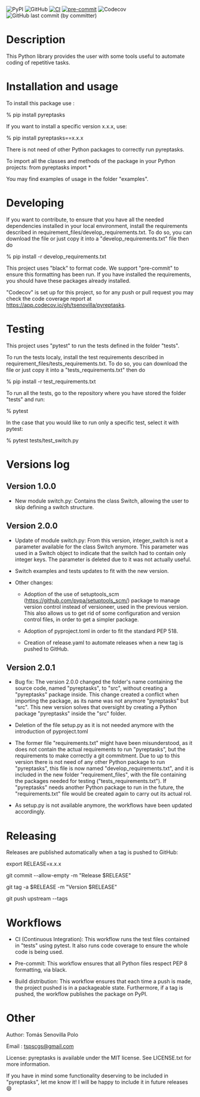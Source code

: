 ![PyPI](https://img.shields.io/pypi/v/pyreptasks)
![GitHub](https://img.shields.io/github/license/tsenovilla/pyreptasks)
[![CI](https://github.com/tsenovilla/pyreptasks/actions/workflows/ci.yaml/badge.svg)](https://github.com/tsenovilla/pyreptasks/actions/workflows/ci.yaml)
[![pre-commit](https://github.com/tsenovilla/pyreptasks/actions/workflows/pre-commit.yaml/badge.svg)](https://github.com/tsenovilla/pyreptasks/actions/workflows/pre-commit.yaml)
![Codecov](https://img.shields.io/codecov/c/gh/tsenovilla/pyreptasks)
![GitHub last commit (by committer)](https://img.shields.io/github/last-commit/tsenovilla/pyreptasks)


Description
===========

This Python library provides the user with some tools useful to automate coding of repetitive tasks.

Installation and usage
======================

To install this package use : 

% pip install pyreptasks

If you want to install a specific version x.x.x, use:

% pip install pyreptasks==x.x.x

There is not need of other Python packages to correctly run pyreptasks.

To import all the classes and methods of the package in your Python projects: from pyreptasks import *

You may find examples of usage in the folder "examples".

Developing
==========

If you want to contribute, to ensure that you have all the needed dependencies installed in your local environment, install the requirements described in requirement_files/develop_requirements.txt. To do so, you can download the file or just copy it into a "develop_requirements.txt" file then do

% pip install -r develop_requirements.txt

This project uses "black" to format code. We support "pre-commit" to ensure this formatting has been run. If you have installed the requirements, you should have these packages already installed.

"Codecov" is set up for this project, so for any push or pull request you may check the code coverage report at https://app.codecov.io/gh/tsenovilla/pyreptasks. 

Testing
=======

This project uses "pytest" to run the tests defined in the folder "tests". 

To run the tests localy, install the test requirements described in requirement_files/tests_requirements.txt. To do so, you can download the file or just copy it into a "tests_requirements.txt" then do

% pip install -r test_requirements.txt

To run all the tests, go to the repository where you have stored the folder "tests" and run:

% pytest

In the case that you would like to run only a specific test, select it with pytest:

% pytest tests/test_switch.py

Versions log
============

Version 1.0.0
-------------

- New module switch.py: Contains the class Switch, allowing the user to skip defining a switch structure.

Version 2.0.0
-------------

- Update of module switch.py: From this version, integer_switch is not a parameter available for the class Switch   anymore. This parameter was used in a Switch object to indicate that the switch had to contain only integer keys. The parameter is deleted due to it was not actually useful. 

- Switch examples and tests updates to fit with the new version.

- Other changes: 
  - Adoption of the use of setuptools_scm (https://github.com/pypa/setuptools_scm/) package to manage version control instead of versioneer, used in the previous version. This also allows us to get rid of some configuration and version control files, in order to get a simpler package. 
  
  - Adoption of pyproject.toml in order to fit the standard PEP 518. 

  - Creation of release.yaml to automate releases when a new tag is pushed to GitHub. 

Version 2.0.1
-------------

- Bug fix: The version 2.0.0 changed the folder's name containing the source code, named "pyreptasks", to "src", without creating a "pyreptasks" package inside. This change created a conflict when importing the package, as its name was not anymore "pyreptasks" but "src". This new version solves that oversight by creating a Python package "pyreptasks" inside the "src" folder. 

- Deletion of the file setup.py as it is not needed anymore with the introduction of pyproject.toml

- The former file "requirements.txt" might have been misunderstood, as it does not contain the actual requirements to run "pyreptasks", but the requirements to make correctly a git commitment. Due to up to this version there is not need of any other Python package to run "pyreptasks", this file is now named "develop_requirements.txt", and it is included in the new folder "requirement_files", with the file containing the packages needed for testing ("tests_requirements.txt"). If "pyreptasks" needs another Python package to run in the future, the "requirements.txt" file would be created again to carry out its actual rol. 

- As setup.py is not available anymore, the workflows have been updated accordingly.

Releasing
=========

Releases are published automatically when a tag is pushed to GitHub:

  export RELEASE=x.x.x

  git commit --allow-empty -m "Release $RELEASE"
  
  git tag -a $RELEASE -m "Version $RELEASE"

  git push upstream --tags

Workflows
=========

- CI (Continuous Integration): This workflow runs the test files contained in "tests" using pytest. It also runs code coverage to ensure the whole code is being used.

- Pre-commit: This workflow ensures that all Python files respect PEP 8 formatting, via black.

- Build distribution: This workflow ensures that each time a push is made, the project pushed is in a packageable state. Furthermore, if a tag is pushed, the workflow publishes the package on PyPI.


Other
=====

Author: Tomás Senovilla Polo

Email : tspscgs@gmail.com

License: pyreptasks is available under the MIT license. See LICENSE.txt for more information.

If you have in mind some functionality deserving to be included in "pyreptasks", let me know it! I will be happy to include it in future releases :smile: 